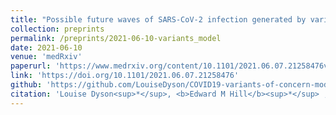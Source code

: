 ```yaml
---
title: "Possible future waves of SARS-CoV-2 infection generated by variants of concern with a range of characteristics"
collection: preprints
permalink: /preprints/2021-06-10-variants_model
date: 2021-06-10
venue: 'medRxiv'
paperurl: 'https://www.medrxiv.org/content/10.1101/2021.06.07.21258476v2.full.pdf'
link: 'https://doi.org/10.1101/2021.06.07.21258476'
github: 'https://github.com/LouiseDyson/COVID19-variants-of-concern-modelling-paper'
citation: 'Louise Dyson<sup>*</sup>, <b>Edward M Hill</b><sup>*</sup> , Sam Moore, Jacob Curran-Sebastian, Michael J Tildesley, Katrina A Lythgoe, Thomas House, Lorenzo Pellis, Matt J Keeling. (2021). &quot;Possible future waves of SARS-CoV-2 infection generated by variants of concern with a range of characteristics.&quot; <i>medRxiv</i>. doi:10.1101&#47;2021.06.07.21258476.'
---
```

